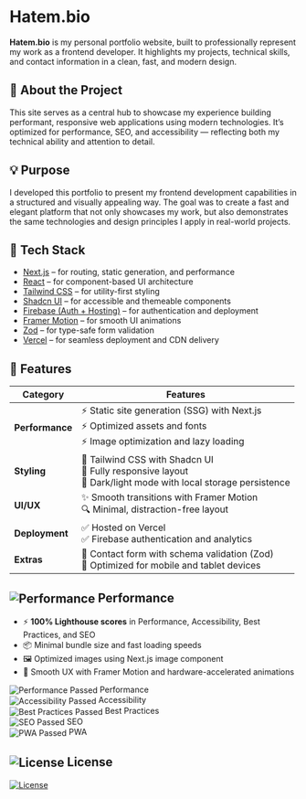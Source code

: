 # Hatem.bio

**Hatem.bio** is my personal portfolio website, built to professionally represent my work as a frontend developer. It highlights my projects, technical skills, and contact information in a clean, fast, and modern design.

## 📝 About the Project

This site serves as a central hub to showcase my experience building performant, responsive web applications using modern technologies. It’s optimized for performance, SEO, and accessibility — reflecting both my technical ability and attention to detail.

## 💡 Purpose

I developed this portfolio to present my frontend development capabilities in a structured and visually appealing way. The goal was to create a fast and elegant platform that not only showcases my work, but also demonstrates the same technologies and design principles I apply in real-world projects.

## 🧱 Tech Stack

- [Next.js](https://nextjs.org/) – for routing, static generation, and performance
- [React](https://react.dev/) – for component-based UI architecture
- [Tailwind CSS](https://tailwindcss.com/) – for utility-first styling
- [Shadcn UI](https://ui.shadcn.dev/) – for accessible and themeable components
- [Firebase (Auth + Hosting)](https://firebase.google.com/) – for authentication and deployment
- [Framer Motion](https://www.framer.com/motion/) – for smooth UI animations
- [Zod](https://zod.dev/) – for type-safe form validation
- [Vercel](https://vercel.com/) – for seamless deployment and CDN delivery

## 🚀 Features

| Category       | Features                                                                 |
|----------------|--------------------------------------------------------------------------|
| **Performance** | ⚡ Static site generation (SSG) with Next.js<br>⚡ Optimized assets and fonts<br>⚡ Image optimization and lazy loading |
| **Styling**     | 🎨 Tailwind CSS with Shadcn UI<br>🎨 Fully responsive layout<br>🌙 Dark/light mode with local storage persistence |
| **UI/UX**       | ✨ Smooth transitions with Framer Motion<br>🔍 Minimal, distraction-free layout |
| **Deployment**  | ✅ Hosted on Vercel<br>✅ Firebase authentication and analytics |
| **Extras**      | 🔐 Contact form with schema validation (Zod)<br>📱 Optimized for mobile and tablet devices |

## <img src="https://abdelrahmanhatemdev.github.io/images/icons/markdown/performance.png" alt="Performance" align="center"> Performance  

- ⚡ **100% Lighthouse scores** in Performance, Accessibility, Best Practices, and SEO  
- 📦 Minimal bundle size and fast loading speeds  
- 🖼️ Optimized images using Next.js image component  
- 🎯 Smooth UX with Framer Motion and hardware-accelerated animations  

<img src="https://abdelrahmanhatemdev.github.io/images/icons/markdown/pass.png" alt="Performance Passed" align="center"> Performance \
<img src="https://abdelrahmanhatemdev.github.io/images/icons/markdown/pass.png" alt="Accessibility Passed" align="center"> Accessibility \
<img src="https://abdelrahmanhatemdev.github.io/images/icons/markdown/pass.png" alt="Best Practices Passed" align="center"> Best Practices \
<img src="https://abdelrahmanhatemdev.github.io/images/icons/markdown/pass.png" alt="SEO Passed" align="center"> SEO \
<img src="https://abdelrahmanhatemdev.github.io/images/icons/markdown/pass.png" alt="PWA Passed" align="center"> PWA


 ## <img src="https://abdelrahmanhatemdev.github.io/images/icons/markdown/license.png" alt="License" align="center"> License
[<img src="https://abdelrahmanhatemdev.github.io/images/icons/markdown/mit.png" alt="License" align="center">](https://opensource.org/license/mit)
